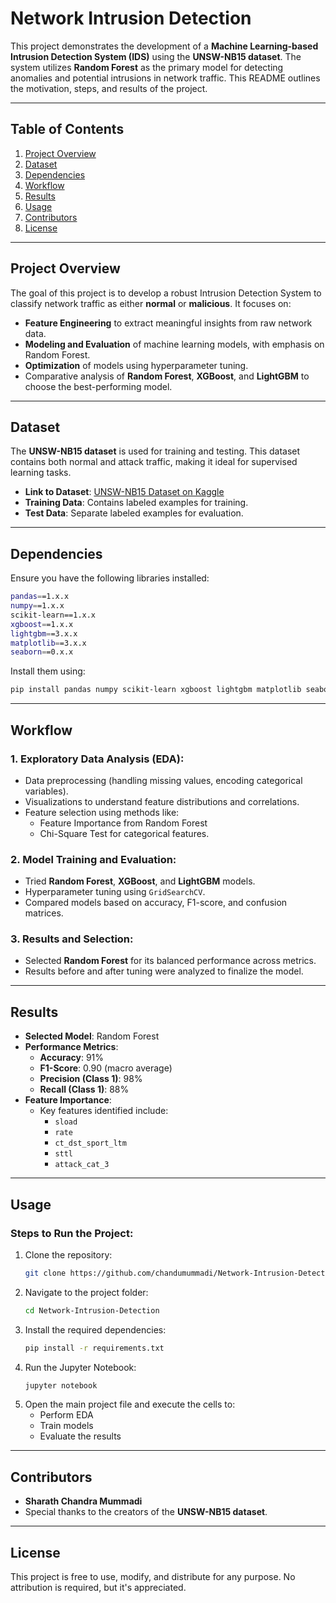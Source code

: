 # **Network Intrusion Detection**

This project demonstrates the development of a **Machine Learning-based Intrusion Detection System (IDS)** using the **UNSW-NB15 dataset**. The system utilizes **Random Forest** as the primary model for detecting anomalies and potential intrusions in network traffic. This README outlines the motivation, steps, and results of the project.

---

## **Table of Contents**
1. [Project Overview](#project-overview)
2. [Dataset](#dataset)
3. [Dependencies](#dependencies)
4. [Workflow](#workflow)
5. [Results](#results)
6. [Usage](#usage)
7. [Contributors](#contributors)
8. [License](#license)

---

## **Project Overview**
The goal of this project is to develop a robust Intrusion Detection System to classify network traffic as either **normal** or **malicious**. It focuses on:
- **Feature Engineering** to extract meaningful insights from raw network data.
- **Modeling and Evaluation** of machine learning models, with emphasis on Random Forest.
- **Optimization** of models using hyperparameter tuning.
- Comparative analysis of **Random Forest**, **XGBoost**, and **LightGBM** to choose the best-performing model.

---

## **Dataset**
The **UNSW-NB15 dataset** is used for training and testing. This dataset contains both normal and attack traffic, making it ideal for supervised learning tasks.

- **Link to Dataset**: [UNSW-NB15 Dataset on Kaggle](https://www.kaggle.com/datasets/mrwellsdavid/unsw-nb15)
- **Training Data**: Contains labeled examples for training.
- **Test Data**: Separate labeled examples for evaluation.

---

## **Dependencies**
Ensure you have the following libraries installed:

```bash
pandas==1.x.x
numpy==1.x.x
scikit-learn==1.x.x
xgboost==1.x.x
lightgbm==3.x.x
matplotlib==3.x.x
seaborn==0.x.x
```

Install them using:

```bash
pip install pandas numpy scikit-learn xgboost lightgbm matplotlib seaborn
```

---

## **Workflow**
### 1. **Exploratory Data Analysis (EDA):**
   - Data preprocessing (handling missing values, encoding categorical variables).
   - Visualizations to understand feature distributions and correlations.
   - Feature selection using methods like:
     - Feature Importance from Random Forest
     - Chi-Square Test for categorical features.

### 2. **Model Training and Evaluation:**
   - Tried **Random Forest**, **XGBoost**, and **LightGBM** models.
   - Hyperparameter tuning using `GridSearchCV`.
   - Compared models based on accuracy, F1-score, and confusion matrices.

### 3. **Results and Selection:**
   - Selected **Random Forest** for its balanced performance across metrics.
   - Results before and after tuning were analyzed to finalize the model.

---

## **Results**
- **Selected Model**: Random Forest
- **Performance Metrics**:
  - **Accuracy**: 91%
  - **F1-Score**: 0.90 (macro average)
  - **Precision (Class 1)**: 98%
  - **Recall (Class 1)**: 88%
- **Feature Importance**:
  - Key features identified include:
    - `sload`
    - `rate`
    - `ct_dst_sport_ltm`
    - `sttl`
    - `attack_cat_3`

---

## **Usage**
### **Steps to Run the Project:**

1. Clone the repository:
   ```bash
   git clone https://github.com/chandumummadi/Network-Intrusion-Detection-System.git
   ```
2. Navigate to the project folder:
   ```bash
   cd Network-Intrusion-Detection
   ```
3. Install the required dependencies:
   ```bash
   pip install -r requirements.txt
   ```
4. Run the Jupyter Notebook:
   ```bash
   jupyter notebook
   ```
5. Open the main project file and execute the cells to:
   - Perform EDA
   - Train models
   - Evaluate the results

---

## **Contributors**
- **Sharath Chandra Mummadi**
- Special thanks to the creators of the **UNSW-NB15 dataset**.

---

## **License**
This project is free to use, modify, and distribute for any purpose. No attribution is required, but it's appreciated.
